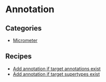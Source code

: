 # Annotation

## Categories

* [Micrometer](/recipes/java/dropwizard/annotation/micrometer)

## Recipes

* [Add annotation if target annotations exist](./addclassannotationifannotationexists.md)
* [Add annotation if target supertypes exist](./addclassannotationifsupertypeexists.md)


